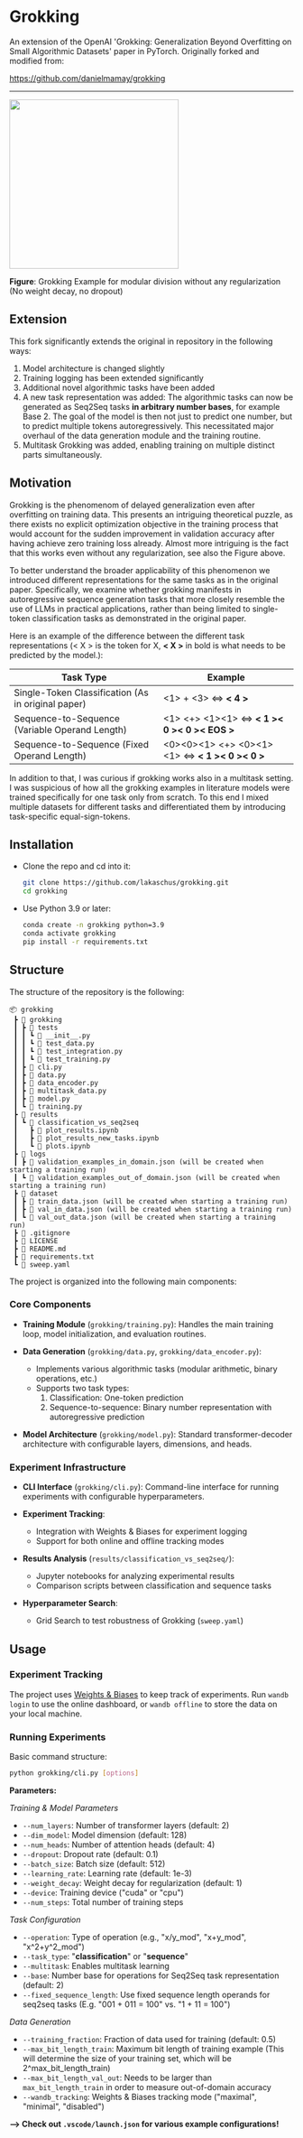 # Grokking

An extension of the OpenAI 'Grokking: Generalization Beyond Overfitting on Small Algorithmic Datasets' paper in PyTorch. Originally forked and modified from:

https://github.com/danielmamay/grokking

---

<img src="figures/grokking_no_reg.png" height="300">

**Figure**: Grokking Example for modular division without any regularization (No weight decay, no dropout)

## Extension

This fork significantly extends the original in repository in the following ways:

1. Model architecture is changed slightly
2. Training logging has been extended significantly
3. Additional novel algorithmic tasks have been added
4. A new task representation was added: The algorithmic tasks can now be generated as Seq2Seq tasks **in arbitrary number bases**, for example Base 2. The goal of the model is then not just to predict one number, but to predict multiple tokens autoregressively. This necessitated major overhaul of the data generation module and the training routine.
5. Multitask Grokking was added, enabling training on multiple distinct parts simultaneously.

## Motivation

Grokking is the phenomenom of delayed generalization even after overfitting on training data.
This presents an intriguing theoretical puzzle, as there exists no explicit optimization objective in the training process that would account for the sudden improvement in validation accuracy after having achieve zero training loss already. Almost more intriguing is the fact that this works even without any regularization, see also the Figure above.

To better understand the broader applicability of this phenomenon we introduced different representations for the same tasks as in the original paper. Specifically, we examine whether grokking manifests in autoregressive sequence generation tasks that more closely resemble the use of LLMs in practical applications, rather than being limited to single-token classification tasks as demonstrated in the original paper.

Here is an example of the difference between the different task representations (< X > is the token for X, **< X >** in bold is what needs to be predicted by the model.):

| Task Type                                          | Example                                         |
| -------------------------------------------------- | ----------------------------------------------- |
| Single-Token Classification (As in original paper) | <1> + <3> <=> **< 4 >**                         |
| Sequence-to-Sequence (Variable Operand Length)     | <1> <+> <1><1> <=> **< 1 >< 0 >< 0 >< EOS >**   |
| Sequence-to-Sequence (Fixed Operand Length)        | <0><0><1> <+> <0><1><1> <=> **< 1 >< 0 >< 0 >** |


In addition to that, I was curious if grokking works also in a multitask setting. I was suspicious of how all the grokking examples in literature models were trained specifically for one task only from scratch. To this end I mixed multiple datasets for different tasks and differentiated them by introducing task-specific equal-sign-tokens.

## Installation

* Clone the repo and cd into it:
    ```bash
    git clone https://github.com/lakaschus/grokking.git
    cd grokking
    ```
* Use Python 3.9 or later:
    ```bash
    conda create -n grokking python=3.9
    conda activate grokking
    pip install -r requirements.txt
    ```

## Structure

The structure of the repository is the following:

```
📦 grokking
 ┣ 📂 grokking
 ┃ ┣ 📂 tests
 ┃ ┃ ┗ 📜 __init__.py
 ┃ ┃ ┗ 📜 test_data.py
 ┃ ┃ ┗ 📜 test_integration.py
 ┃ ┃ ┗ 📜 test_training.py
 ┃ ┣ 📜 cli.py
 ┃ ┣ 📜 data.py
 ┃ ┣ 📜 data_encoder.py
 ┃ ┣ 📜 multitask_data.py
 ┃ ┣ 📜 model.py
 ┃ ┗ 📜 training.py
 ┣ 📂 results
 ┃ ┗ 📂 classification_vs_seq2seq
 ┃   ┣ 📜 plot_results.ipynb
 ┃   ┣ 📜 plot_results_new_tasks.ipynb
 ┃   ┗ 📜 plots.ipynb
 ┣ 📂 logs
 ┃ ┣ 📜 validation_examples_in_domain.json (will be created when starting a training run)
 ┃ ┗ 📜 validation_examples_out_of_domain.json (will be created when starting a training run)
 ┣ 📂 dataset
 ┃ ┣ 📜 train_data.json (will be created when starting a training run)
 ┃ ┣ 📜 val_in_data.json (will be created when starting a training run)
 ┃ ┗ 📜 val_out_data.json (will be created when starting a training run)
 ┣ 📜 .gitignore
 ┣ 📜 LICENSE
 ┣ 📜 README.md
 ┣ 📜 requirements.txt
 ┗ 📜 sweep.yaml
 ```

The project is organized into the following main components:



### Core Components

- **Training Module** (`grokking/training.py`): Handles the main training loop, model initialization, and evaluation routines.

- **Data Generation** (`grokking/data.py`, `grokking/data_encoder.py`): 
  - Implements various algorithmic tasks (modular arithmetic, binary operations, etc.)
  - Supports two task types:
    1. Classification: One-token prediction
    2. Sequence-to-sequence: Binary number representation with autoregressive prediction

- **Model Architecture** (`grokking/model.py`): Standard transformer-decoder architecture with configurable layers, dimensions, and heads.

### Experiment Infrastructure

- **CLI Interface** (`grokking/cli.py`): Command-line interface for running experiments with configurable hyperparameters.

- **Experiment Tracking**:
  - Integration with Weights & Biases for experiment logging
  - Support for both online and offline tracking modes

- **Results Analysis** (`results/classification_vs_seq2seq/`):
  - Jupyter notebooks for analyzing experimental results
  - Comparison scripts between classification and sequence tasks

- **Hyperparameter Search**:
  - Grid Search to test robustness of Grokking (`sweep.yaml`)

## Usage

### Experiment Tracking

The project uses [Weights & Biases](https://wandb.ai/site) to keep track of experiments. Run `wandb login` to use the online dashboard, or `wandb offline` to store the data on your local machine.

### Running Experiments

Basic command structure:
```bash
python grokking/cli.py [options]
```

**Parameters:**

*Training & Model Parameters*

- `--num_layers`: Number of transformer layers (default: 2)
- `--dim_model`: Model dimension (default: 128)
- `--num_heads`: Number of attention heads (default: 4)
- `--dropout`: Dropout rate (default: 0.1)
- `--batch_size`: Batch size (default: 512)
- `--learning_rate`: Learning rate (default: 1e-3)
- `--weight_decay`: Weight decay for regularization (default: 1)
- `--device`: Training device ("cuda" or "cpu")
- `--num_steps`: Total number of training steps

*Task Configuration*

- `--operation`: Type of operation (e.g., "x/y_mod", "x+y_mod", "x^2+y^2_mod")
- `--task_type`: "**classification**" or "**sequence**"
- `--multitask`: Enables multitask learning
- `--base`: Number base for operations for Seq2Seq task representation (default: 2)
- `--fixed_sequence_length`: Use fixed sequence length operands for seq2seq tasks (E.g. "001 + 011 = 100" vs. "1 + 11 = 100")
 
*Data Generation*

- `--training_fraction`: Fraction of data used for training (default: 0.5)
- `--max_bit_length_train`: Maximum bit length of training example (This will determine the size of your training set, which will be 2^max_bit_length_train)
- `--max_bit_length_val_out`: Needs to be larger than `max_bit_length_train` in order to measure out-of-domain accuracy
- `--wandb_tracking`: Weights & Biases tracking mode ("maximal", "minimal", "disabled")

**--> Check out `.vscode/launch.json` for various example configurations!**
